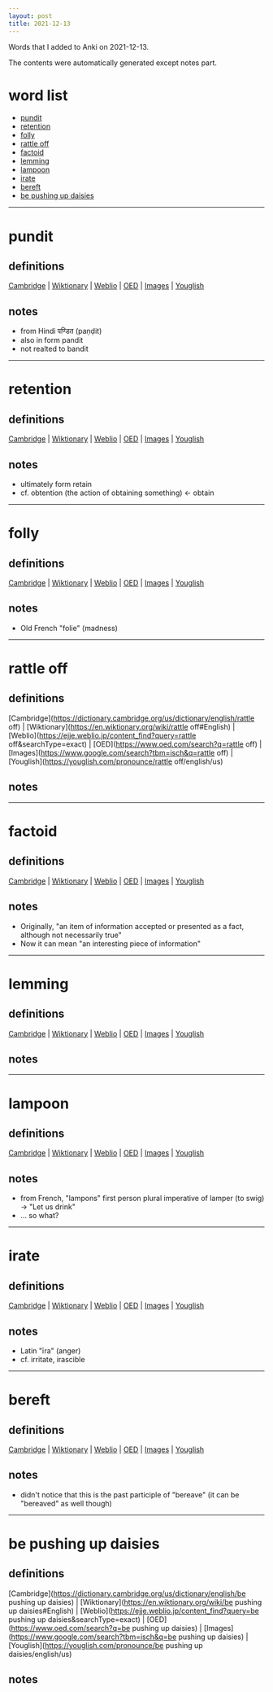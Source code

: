```yaml
---
layout: post
title: 2021-12-13
---
```


Words that I added to Anki on 2021-12-13.

The contents were automatically generated except notes part.
# word list
- [pundit](#pundit)
- [retention](#retention)
- [folly](#folly)
- [rattle off](#rattle-off)
- [factoid](#factoid)
- [lemming](#lemming)
- [lampoon](#lampoon)
- [irate](#irate)
- [bereft](#bereft)
- [be pushing up daisies](#be-pushing-up-daisies)

---

# pundit
## definitions
[Cambridge](https://dictionary.cambridge.org/us/dictionary/english/pundit)
|
[Wiktionary](https://en.wiktionary.org/wiki/pundit#English)
|
[Weblio](https://ejje.weblio.jp/content_find?query=pundit&searchType=exact)
|
[OED](https://www.oed.com/search?q=pundit)
|
[Images](https://www.google.com/search?tbm=isch&q=pundit)
|
[Youglish](https://youglish.com/pronounce/pundit/english/us)

## notes
- from Hindi पण्डित (paṇḍit)
- also in form pandit
- not realted to bandit

---

# retention
## definitions
[Cambridge](https://dictionary.cambridge.org/us/dictionary/english/retention)
|
[Wiktionary](https://en.wiktionary.org/wiki/retention#English)
|
[Weblio](https://ejje.weblio.jp/content_find?query=retention&searchType=exact)
|
[OED](https://www.oed.com/search?q=retention)
|
[Images](https://www.google.com/search?tbm=isch&q=retention)
|
[Youglish](https://youglish.com/pronounce/retention/english/us)

## notes
- ultimately form retain
- cf. obtention (the action of obtaining something) <- obtain

---

# folly
## definitions
[Cambridge](https://dictionary.cambridge.org/us/dictionary/english/folly)
|
[Wiktionary](https://en.wiktionary.org/wiki/folly#English)
|
[Weblio](https://ejje.weblio.jp/content_find?query=folly&searchType=exact)
|
[OED](https://www.oed.com/search?q=folly)
|
[Images](https://www.google.com/search?tbm=isch&q=folly)
|
[Youglish](https://youglish.com/pronounce/folly/english/us)

## notes
- Old French "folie" (madness)

---

# rattle off
## definitions
[Cambridge](https://dictionary.cambridge.org/us/dictionary/english/rattle off)
|
[Wiktionary](https://en.wiktionary.org/wiki/rattle off#English)
|
[Weblio](https://ejje.weblio.jp/content_find?query=rattle off&searchType=exact)
|
[OED](https://www.oed.com/search?q=rattle off)
|
[Images](https://www.google.com/search?tbm=isch&q=rattle off)
|
[Youglish](https://youglish.com/pronounce/rattle off/english/us)

## notes

---

# factoid
## definitions
[Cambridge](https://dictionary.cambridge.org/us/dictionary/english/factoid)
|
[Wiktionary](https://en.wiktionary.org/wiki/factoid#English)
|
[Weblio](https://ejje.weblio.jp/content_find?query=factoid&searchType=exact)
|
[OED](https://www.oed.com/search?q=factoid)
|
[Images](https://www.google.com/search?tbm=isch&q=factoid)
|
[Youglish](https://youglish.com/pronounce/factoid/english/us)

## notes
- Originally, "an item of information accepted or presented as a fact, although not necessarily true"
- Now it can mean "an interesting piece of information"

---

# lemming
## definitions
[Cambridge](https://dictionary.cambridge.org/us/dictionary/english/lemming)
|
[Wiktionary](https://en.wiktionary.org/wiki/lemming#English)
|
[Weblio](https://ejje.weblio.jp/content_find?query=lemming&searchType=exact)
|
[OED](https://www.oed.com/search?q=lemming)
|
[Images](https://www.google.com/search?tbm=isch&q=lemming)
|
[Youglish](https://youglish.com/pronounce/lemming/english/us)

## notes

---

# lampoon
## definitions
[Cambridge](https://dictionary.cambridge.org/us/dictionary/english/lampoon)
|
[Wiktionary](https://en.wiktionary.org/wiki/lampoon#English)
|
[Weblio](https://ejje.weblio.jp/content_find?query=lampoon&searchType=exact)
|
[OED](https://www.oed.com/search?q=lampoon)
|
[Images](https://www.google.com/search?tbm=isch&q=lampoon)
|
[Youglish](https://youglish.com/pronounce/lampoon/english/us)

## notes
- from French, "lampons" first person plural imperative of lamper (to swig) -> "Let us drink"
- ... so what?

---

# irate
## definitions
[Cambridge](https://dictionary.cambridge.org/us/dictionary/english/irate)
|
[Wiktionary](https://en.wiktionary.org/wiki/irate#English)
|
[Weblio](https://ejje.weblio.jp/content_find?query=irate&searchType=exact)
|
[OED](https://www.oed.com/search?q=irate)
|
[Images](https://www.google.com/search?tbm=isch&q=irate)
|
[Youglish](https://youglish.com/pronounce/irate/english/us)

## notes
- Latin "īra" (anger)
- cf. irritate, irascible

---

# bereft
## definitions
[Cambridge](https://dictionary.cambridge.org/us/dictionary/english/bereft)
|
[Wiktionary](https://en.wiktionary.org/wiki/bereft#English)
|
[Weblio](https://ejje.weblio.jp/content_find?query=bereft&searchType=exact)
|
[OED](https://www.oed.com/search?q=bereft)
|
[Images](https://www.google.com/search?tbm=isch&q=bereft)
|
[Youglish](https://youglish.com/pronounce/bereft/english/us)

## notes
- didn't notice that this is the past participle of "bereave" (it can be "bereaved" as well though)

---

# be pushing up daisies
## definitions
[Cambridge](https://dictionary.cambridge.org/us/dictionary/english/be pushing up daisies)
|
[Wiktionary](https://en.wiktionary.org/wiki/be pushing up daisies#English)
|
[Weblio](https://ejje.weblio.jp/content_find?query=be pushing up daisies&searchType=exact)
|
[OED](https://www.oed.com/search?q=be pushing up daisies)
|
[Images](https://www.google.com/search?tbm=isch&q=be pushing up daisies)
|
[Youglish](https://youglish.com/pronounce/be pushing up daisies/english/us)

## notes


